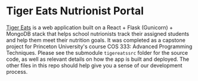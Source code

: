 # Tiger Eats Nutrionist Portal

[Tiger Eats](https://tigereats-dev.herokuapp.com/) is a web application built on a React + Flask (Gunicorn) + MongoDB stack that helps school nutrionists track their assigned students and help them meet their nutrition goals. It was completed as a capstone project for Princeton University's course COS 333: Advanced Programming Techniques. Please see the submodule `tigereatssrc` folder for the source code, as well as relevant details on how the app is built and deployed. The other files in this repo should help give you a sense of our development process. 
